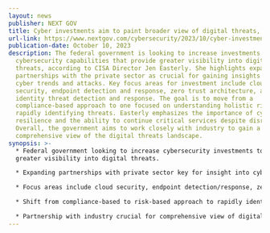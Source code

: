 ```yaml
---
layout: news
publisher: NEXT GOV
title: Cyber investments aim to paint broader view of digital threats, official says
url-link: https://www.nextgov.com/cybersecurity/2023/10/cyber-investments-aim-paint-broader-view-digital-threats-official-says/391088/
publication-date: October 10, 2023
description: The federal government is looking to increase investments in
  cybersecurity capabilities that provide greater visibility into digital
  threats, according to CISA Director Jen Easterly. She highlights expanding
  partnerships with the private sector as crucial for gaining insights into
  cyber trends and attacks. Key focus areas for investment include cloud
  security, endpoint detection and response, zero trust architecture, and
  identity threat detection and response. The goal is to move from a
  compliance-based approach to one focused on understanding holistic risk and
  rapidly identifying threats. Easterly emphasizes the importance of cyber
  resilience and the ability to continue critical services despite disruptions.
  Overall, the government aims to work closely with industry to gain a more
  comprehensive view of the digital threats landscape.
synopsis: >-
  * Federal government looking to increase cybersecurity investments to gain
  greater visibility into digital threats.

  * Expanding partnerships with private sector key for insight into cyber trends/attacks.

  * Focus areas include cloud security, endpoint detection/response, zero trust architecture, identity threat detection.

  * Shift from compliance-based to risk-based approach to rapidly identify threats.

  * Partnership with industry crucial for comprehensive view of digital threats landscape.
---
```

